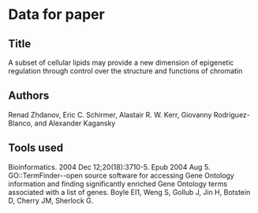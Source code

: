 # Data for paper

## Title
A subset of cellular lipids may provide a new dimension of epigenetic regulation through control over the structure and functions of chromatin

## Authors  
Renad Zhdanov, Eric C. Schirmer, Alastair R. W. Kerr, Giovanny Rodriguez-Blanco, and Alexander Kagansky


## Tools used 
Bioinformatics. 2004 Dec 12;20(18):3710-5. Epub 2004 Aug 5.
GO::TermFinder--open source software for accessing Gene Ontology information and finding significantly enriched Gene Ontology terms associated with a list of genes.
Boyle EI1, Weng S, Gollub J, Jin H, Botstein D, Cherry JM, Sherlock G.
